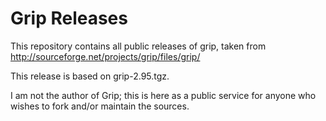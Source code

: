 # Grip Releases

This repository contains all public releases of grip, taken from
<http://sourceforge.net/projects/grip/files/grip/>

This release is based on grip-2.95.tgz.

I am not the author of Grip; this is here as a public service for
anyone who wishes to fork and/or maintain the sources.

